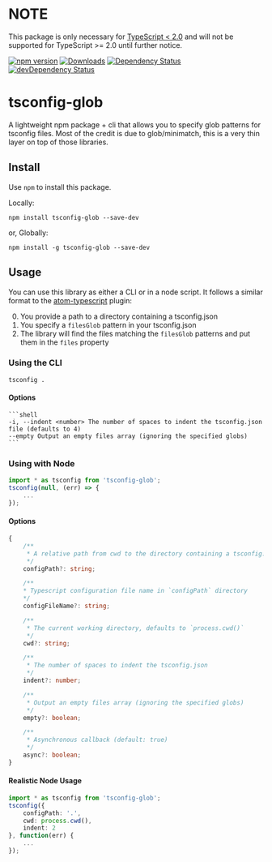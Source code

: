 # NOTE
This package is only necessary for [TypeScript < 2.0](https://github.com/Microsoft/TypeScript/wiki/What's-new-in-TypeScript#user-content-glob-support-in-tsconfigjson) and will not be supported for TypeScript >= 2.0 until further notice.

[![npm version](https://badge.fury.io/js/tsconfig-glob.svg)](http://badge.fury.io/js/tsconfig-glob)
[![Downloads](http://img.shields.io/npm/dm/tsconfig-glob.svg)](https://npmjs.org/package/tsconfig-glob)
[![Dependency Status](https://david-dm.org/wjohnsto/tsconfig-glob.svg)](https://david-dm.org/wjohnsto/tsconfig-glob)
[![devDependency Status](https://david-dm.org/wjohnsto/tsconfig-glob/dev-status.svg)](https://david-dm.org/wjohnsto/tsconfig-glob#info=devDependencies)

# tsconfig-glob
A lightweight npm package + cli that allows you to specify glob patterns for tsconfig files. Most of the credit is due to glob/minimatch, this is a very thin layer on top of those libraries.

## Install

Use `npm` to install this package.

Locally:

```shell
npm install tsconfig-glob --save-dev
```

or, Globally:

```shell
npm install -g tsconfig-glob --save-dev
```

## Usage

You can use this library as either a CLI or in a node script. It follows a similar format to the [atom-typescript](https://github.com/TypeStrong/atom-typescript/blob/master/docs/tsconfig.md) plugin:

0. You provide a path to a directory containing a tsconfig.json
0. You specify a `filesGlob` pattern in your tsconfig.json
0. The library will find the files matching the `filesGlob` patterns and put them in the `files` property

### Using the CLI
```shell
tsconfig .
```

#### Options

	```shell
	-i, --indent <number> The number of spaces to indent the tsconfig.json file (defaults to 4)
	--empty Output an empty files array (ignoring the specified globs)
	```

### Using with Node

```ts
import * as tsconfig from 'tsconfig-glob';
tsconfig(null, (err) => {
    ...
});
```

#### Options

```ts
{
	/**
	 * A relative path from cwd to the directory containing a tsconfig.json. If not specified, the '.' is used.
	 */
	configPath?: string;

	/**
	* Typescript configuration file name in `configPath` directory
	*/
	configFileName?: string;

	/**
	 * The current working directory, defaults to `process.cwd()`
	 */
	cwd?: string;

	/**
	 * The number of spaces to indent the tsconfig.json
	 */
	indent?: number;

	/**
	 * Output an empty files array (ignoring the specified globs)
	 */
	empty?: boolean;

	/**
	 * Asynchronous callback (default: true)
	 */
	async?: boolean;
}
```
#### Realistic Node Usage

```ts
import * as tsconfig from 'tsconfig-glob';
tsconfig({
	configPath: '.',
	cwd: process.cwd(),
	indent: 2
}, function(err) {
    ...
});
```
